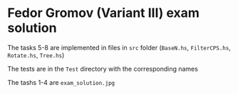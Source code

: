 # Fedor Gromov (Variant III) exam solution
The tasks 5-8 are implemented in files in `src` folder (`BaseN.hs`, `FilterCPS.hs`, `Rotate.hs`, `Tree.hs`)

The tests are in the `Test` directory with the corresponding names

The tashs 1-4 are `exam_solution.jpg`
